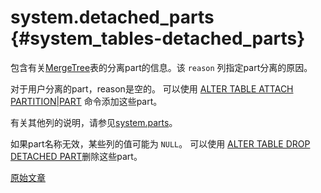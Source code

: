 # system.detached_parts {#system_tables-detached_parts}

包含有关[MergeTree](../../engines/table-engines/mergetree-family/mergetree.md)表的分离part的信息。该 `reason` 列指定part分离的原因。

对于用户分离的part，reason是空的。 可以使用 [ALTER TABLE ATTACH PARTITION\|PART](../../sql-reference/statements/alter.md#alter_attach-partition) 命令添加这些part。

有关其他列的说明，请参见[system.parts](../../operations/system-tables/parts.md#system_tables-parts)。

如果part名称无效，某些列的值可能为 `NULL`。 可以使用 [ALTER TABLE DROP DETACHED PART](../../sql-reference/statements/alter.md#alter_drop-detached)删除这些part。

[原始文章](https://clickhouse.tech/docs/en/operations/system_tables/detached_parts) <!--hide-->
